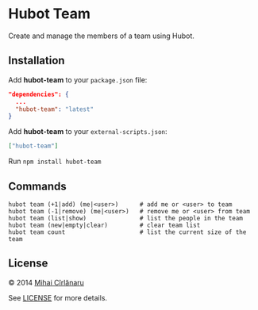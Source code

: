 # Hubot Team

Create and manage the members of a team using Hubot.


## Installation

Add **hubot-team** to your `package.json` file:

```json
"dependencies": {
  ...
  "hubot-team": "latest"
}
```

Add **hubot-team** to your `external-scripts.json`:

```json
["hubot-team"]
```

Run `npm install hubot-team`

## Commands

    hubot team (+1|add) (me|<user>)      # add me or <user> to team
    hubot team (-1|remove) (me|<user>)   # remove me or <user> from team
    hubot team (list|show)               # list the people in the team
    hubot team (new|empty|clear)         # clear team list
    hubot team count                     # list the current size of the team


## License
&copy; 2014 [Mihai Cîrlănaru](http://www.mihai-cirlanaru.com)

See [LICENSE](https://github.com/mihai/hubot-team/blob/master/LICENSE) for more details.
